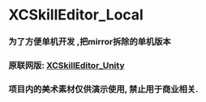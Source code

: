 # XCSkillEditor_Local

### 为了方便单机开发 ,把mirror拆除的单机版本

### 原联网版: [XCSkillEditor_Unity](https://github.com/smartgrass/XCSkillEditor_Unity) 

### 项目内的美术素材仅供演示使用, 禁止用于商业相关.
